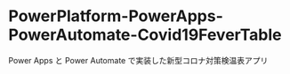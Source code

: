 # PowerPlatform-PowerApps-PowerAutomate-Covid19FeverTable
 Power Apps と Power Automate で実装した新型コロナ対策検温表アプリ
